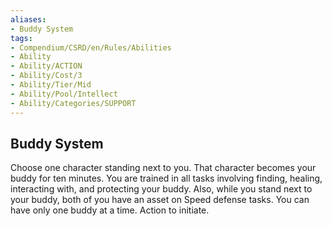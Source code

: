 ```yaml
---
aliases:
- Buddy System
tags:
- Compendium/CSRD/en/Rules/Abilities
- Ability
- Ability/ACTION
- Ability/Cost/3
- Ability/Tier/Mid
- Ability/Pool/Intellect
- Ability/Categories/SUPPORT
---
```


  
## Buddy System  
Choose one character standing next to you. That character becomes your buddy for ten minutes. You are trained in all tasks involving finding, healing, interacting with, and protecting your buddy. Also, while you stand next to your buddy, both of you have an asset on Speed defense tasks. You can have only one buddy at a time. Action to initiate. 
